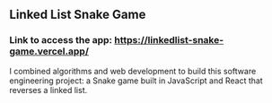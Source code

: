 ## Linked List Snake Game

### Link to access the app: https://linkedlist-snake-game.vercel.app/

I combined algorithms and web development to build this software engineering project: a Snake game built in JavaScript and React that reverses a linked list.
